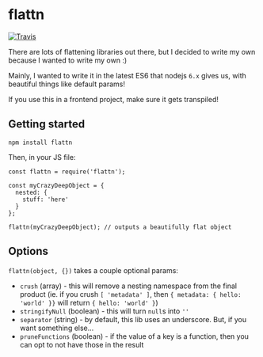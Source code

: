 # flattn

[![Travis](https://img.shields.io/travis/mtimofiiv/flatten.svg?maxAge=2592000)](https://travis-ci.org/mtimofiiv/flatten)

There are lots of flattening libraries out there, but I decided to write my own because I wanted to write my own :)

Mainly, I wanted to write it in the latest ES6 that nodejs `6.x` gives us, with beautiful things like default params!

If you use this in a frontend project, make sure it gets transpiled!

## Getting started

```
npm install flattn
```

Then, in your JS file:

```
const flattn = require('flattn');

const myCrazyDeepObject = {
  nested: {
    stuff: 'here'
  }
};

flattn(myCrazyDeepObject); // outputs a beautifully flat object
```

## Options

`flattn(object, {})` takes a couple optional params:

 * `crush` (array) - this will remove a nesting namespace from the final product (ie. if you crush `[ 'metadata' ]`, then `{ metadata: { hello: 'world' }}` will return `{ hello: 'world' }`)
 * `stringifyNull` (boolean) - this will turn `null`s into `''`
 * `separator` (string) - by default, this lib uses an underscore. But, if you want something else...
 * `pruneFunctions` (boolean) - if the value of a key is a function, then you can opt to not have those in the result
